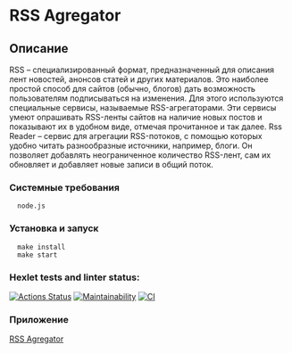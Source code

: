 # RSS Agregator
## Описание
RSS – специализированный формат, предназначенный для описания лент новостей, анонсов статей и других материалов. Это наиболее простой способ для сайтов (обычно, блогов) дать возможность пользователям подписываться на изменения. Для этого используются специальные сервисы, называемые RSS-агрегаторами. Эти сервисы умеют опрашивать RSS-ленты сайтов на наличие новых постов и показывают их в удобном виде, отмечая прочитанное и так далее.
Rss Reader – сервис для агрегации RSS-потоков, с помощью которых удобно читать разнообразные источники, например, блоги. Он позволяет добавлять неограниченное количество RSS-лент, сам их обновляет и добавляет новые записи в общий поток.
### Системные требования

```
  node.js
```

### Установка и запуск

```
  make install
  make start
```
### Hexlet tests and linter status:
[![Actions Status](https://github.com/AzamatAk/frontend-project-11/workflows/hexlet-check/badge.svg)](https://github.com/AzamatAk/frontend-project-11/actions) 
[![Maintainability](https://api.codeclimate.com/v1/badges/caa0527e2f87443e64fd/maintainability)](https://codeclimate.com/github/AzamatAk/frontend-project-11/maintainability)
[![CI](https://github.com/AzamatAk/frontend-project-11/actions/workflows/main.yml/badge.svg)](https://github.com/AzamatAk/frontend-project-11/actions/workflows/main.yml)

### Приложение

[RSS Agregator]()